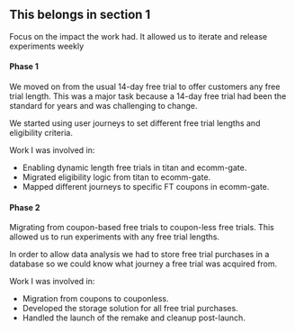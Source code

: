 ## This belongs in section 1
Focus on the impact the work had.
It allowed us to iterate and release experiments weekly
#### Phase 1
We moved on from the usual 14-day free trial to offer customers any free trial length. This was a major task because a 14-day free trial had been the standard for years and was challenging to change.

We started using user journeys to set different free trial lengths and eligibility criteria.

Work I was involved in:
- Enabling dynamic length free trials in titan and ecomm-gate.
- Migrated eligibility logic from titan to ecomm-gate.
- Mapped different journeys to specific FT coupons in ecomm-gate.

#### Phase 2
Migrating from coupon-based free trials to coupon-less free trials. This allowed us to run experiments with any free trial lengths.

In order to allow data analysis we had to store free trial purchases in a database so we could know what journey a free trial was acquired from.

Work I was involved in:
- Migration from coupons to couponless.
- Developed the storage solution for all free trial purchases.
- Handled the launch of the remake and cleanup post-launch.